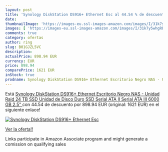 ```yaml
---
layout: post
title: 'Synology DiskStation DS916+ Ethernet Esc al 44.54 % de descuento'
date: 
thumbnailImage: 'https://images-eu.ssl-images-amazon.com/images/I/31k7y5whgRL._SL200_.jpg'
images: [ 'https://images-eu.ssl-images-amazon.com/images/I/31k7y5whgRL._SL200_.jpg' ]
comments: true
category: ofertas
author: ring
slug: B01GJZL5VC
description:
actualPrice: 898.94 EUR
currency: EUR
price: 898.94
comparePrice: 1621 EUR
inStock: true
prodname: Synology DiskStation DS916+ Ethernet Escritorio Negro NAS - Unidad Raid  24 TB  SSD  Unidad de Disco Duro  SSD  Serial ATA II Serial ATA III  6000 GB  2.5" 
---
```


Está [Synology DiskStation DS916+ Ethernet Escritorio Negro NAS - Unidad Raid  24 TB  SSD  Unidad de Disco Duro  SSD  Serial ATA II Serial ATA III  6000 GB  2.5" ](https://www.amazon.es/dp/B01GJZL5VC/?tag=tolees-21) con 44.54 de descuento por 898.94 EUR (original: 1621 EUR) en el siguiente enlace!

[![Synology DiskStation DS916+ Ethernet Esc](https://images-eu.ssl-images-amazon.com/images/I/31k7y5whgRL._SL200_.jpg)](https://www.amazon.es/dp/B01GJZL5VC/?tag=tolees-21)

[Ver la oferta!!](https://www.amazon.es/dp/B01GJZL5VC/?tag=tolees-21)

Links participate in Amazon Associate program and might generate a comission on qualifying sales


